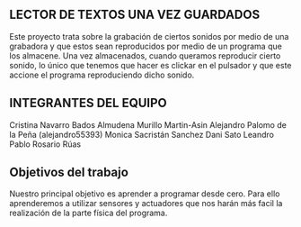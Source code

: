 ## LECTOR DE TEXTOS UNA VEZ GUARDADOS
Este proyecto trata sobre la grabación de ciertos sonidos por medio de una grabadora y que estos sean reproducidos por medio de un programa que los almacene. 
Una vez almacenados, cuando queramos reproducir cierto sonido, lo único que tenemos que hacer es clickar en el pulsador y que este accione el programa reproduciendo dicho sonido.

## INTEGRANTES DEL EQUIPO 

Cristina Navarro Bados
Almudena Murillo Martin-Asin
Alejandro Palomo de la Peña (alejandro55393)
Monica Sacristán Sanchez
Dani Sato Leandro
Pablo Rosario Rúas

## Objetivos del trabajo

Nuestro principal objetivo es aprender a programar desde cero. 
Para ello aprenderemos a utilizar sensores y actuadores que nos harán más facil la realización de la parte física del programa.
